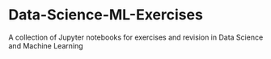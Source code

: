 # Data-Science-ML-Exercises
A collection of Jupyter notebooks for exercises and revision in Data Science and Machine Learning

